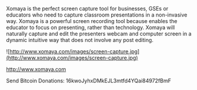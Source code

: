 Xomaya is the perfect screen capture tool for businesses, GSEs or educators who need to capture classroom presentations in a non-invasive way. Xomaya is a powerful screen recording tool because enables the educator to focus on presenting, rather than technology. Xomaya will naturally capture and edit the presenters webcam and computer screen in a dynamic intuitive way that does not involve any post editing.

![http://www.xomaya.com/images/screen-capture.jpg](http://www.xomaya.com/images/screen-capture.jpg)

http://www.xomaya.com

Send Bitcoin Donations: 16kwoJyhxDMkEJL3mtfd4YQai84972fBmF